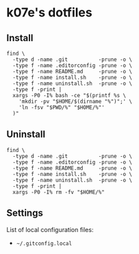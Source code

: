 # k07e's dotfiles

## Install

```
find \
  -type d -name .git          -prune -o \
  -type f -name .editorconfig -prune -o \
  -type f -name README.md     -prune -o \
  -type f -name install.sh    -prune -o \
  -type f -name uninstall.sh  -prune -o \
  -type f -print |
  xargs -P0 -I% bash -ce "$(printf %s \
    'mkdir -pv "$HOME/$(dirname "%")";' \
    'ln -fsv "$PWD/%" "$HOME/%"'
  )"
```

## Uninstall

```
find \
  -type d -name .git          -prune -o \
  -type f -name .editorconfig -prune -o \
  -type f -name README.md     -prune -o \
  -type f -name install.sh    -prune -o \
  -type f -name uninstall.sh  -prune -o \
  -type f -print |
  xargs -P0 -I% rm -fv "$HOME/%"
```

## Settings

List of local configuration files:

- `~/.gitconfig.local`
